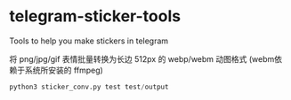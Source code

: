 # telegram-sticker-tools
Tools to help you make stickers in telegram

将 png/jpg/gif 表情批量转换为长边 512px 的 webp/webm 动图格式 (webm依赖于系统所安装的 ffmpeg)

```python
python3 sticker_conv.py test test/output
```

